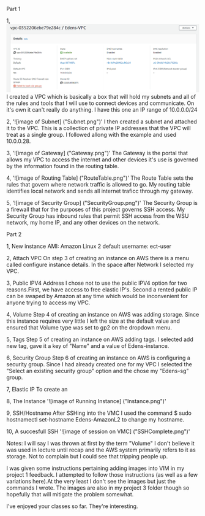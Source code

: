 Part 1

1,
![image of VPC](Images/VPC.png)
I created a VPC which is basically a box that will hold my subnets and all of the rules and tools that I will use to connect devices and communicate. On it's own it
can't really do anything. I have this one an IP range of 10.0.0.0/24

2,
'![image of Subnet] ("Subnet.png")'
I then created a subnet and attached it to the VPC. This is a collection of private IP addresses that the VPC will treat as a single group. I followed allong with the example and used 10.0.0.28. 

3,
'![image of Gateway] ("Gateway.png")'
The Gateway is the portal that allows my VPC to access the internet and other devices it's use is governed by  the information found in the routing table.

4,
'![image of Routing Table] ("RouteTable.png")'
The Route Table sets the rules that govern where network traffic is allowed to go. My routing table identifies local network and sends all internet traficc through my gateway. 

5,
'![image of Security Group] ("SecurityGroup.png")'
The Security Group is a firewall that for the purposes of this project governs SSH access. My Security Group has inbound rules that permit SSH access from the WSU 
network, my home IP, and any other devices on the network. 

Part 2

1, New instance
	AMI: Amazon Linux 2
	default username: ect-user

2, Attach VPC
	On step 3 of creating an instance on AWS there is a menu called configure instance details. In the space after Network I selected my VPC.

3, Public IPV4 Address
	I chose not to use the public IPV4 option for two reasons.First, we have access to free elastic IP's. Second a rented public IP can be swaped by Amazon at
	any time which would be inconvenient for anyone trying to access my VPC.

4, Volume
	Step 4 of creating an instance on AWS was adding storage. Since this instance requires very little I left the size at the default value and ensured that	      Volume type was set to gp2 on the dropdown menu.

5, Tags
	Step 5 of creating an instance on AWS adding tags. I selected add new tag, gave it a key of "Name" and a value of Edens-instance.

6, Security Group
	Step 6 of creating an instance on AWS is configuring a security group. Since I had already created one for my VPC I selected the "Select an existing security         group" option and the chose my "Edens-sg" group.

7, Elastic IP 
	To create an 

8, The Instance 
  '![image of Running Instance] ("Instance.png")'
	 

9, SSH/Hostname
	After SSHing into the VMC I used the command $ sudo hostnamectl set-hostname Edens-AmazonL2 to change my hostname.

10, A succesfull SSH
  '![image of session on VMC] ("SSHComplete.png")'
	
 
Notes: I will say I was thrown at first by the term "Volume" I don't believe it was used in lecture until recap and the AWS system primarily refers to it as storage. Not to complain but I could see that tripping people up. 

I was given some instructions pertaining adding images into VIM in my project 1 feedback. I attempted to follow those instructions (as well as a few variations here).At the very least I don't see the images but just the commands I wrote. The images are also in my project 3 folder though so hopefully that will mitigate the problem somewhat. 


I've enjoyed your classes so far. They're interesting. 
  






